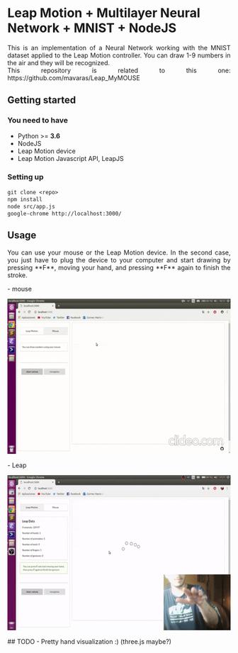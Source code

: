 # Leap Motion + Multilayer Neural Network + MNIST + NodeJS
<p align="justify">
This is an implementation of a Neural Network working with the MNIST dataset applied to the Leap Motion controller. 
You can draw 1-9 numbers in the air and they will be recognized.<br>
This repository is related to this one: https://github.com/mavaras/Leap_MyMOUSE
</p>

## Getting started
### You need to have
- Python >= **3.6**
- NodeJS
- Leap Motion device
- Leap Motion Javascript API, LeapJS

### Setting up
```
git clone <repo>
npm install
node src/app.js
google-chrome http://localhost:3000/
```

## Usage
<p align="justify">
You can use your mouse or the Leap Motion device. In the second case, you just have to plug the device to your computer and start drawing by pressing **F**, moving your hand, and pressing **F** again to finish the stroke.
</p>
- mouse
<p align="center">
  <img width="607" height="350" src="https://raw.githubusercontent.com/mavaras/Leap_NN_browser/master/readme_files/mouse.gif">
</p>
- Leap
<p align="center">
  <img width="607" height="350" src="https://raw.githubusercontent.com/mavaras/Leap_NN_browser/master/readme_files/leap.gif">
</p>
## TODO
- Pretty hand visualization :) (three.js maybe?)

